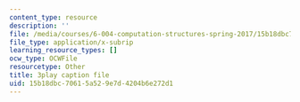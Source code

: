 ```yaml
---
content_type: resource
description: ''
file: /media/courses/6-004-computation-structures-spring-2017/15b18dbc70615a529e7d4204b6e272d1_muLn57VrGAA.vtt
file_type: application/x-subrip
learning_resource_types: []
ocw_type: OCWFile
resourcetype: Other
title: 3play caption file
uid: 15b18dbc-7061-5a52-9e7d-4204b6e272d1
---
```

